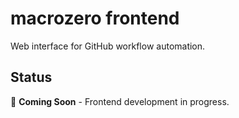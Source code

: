 # macrozero frontend

Web interface for GitHub workflow automation.

## Status

🚧 **Coming Soon** - Frontend development in progress.
